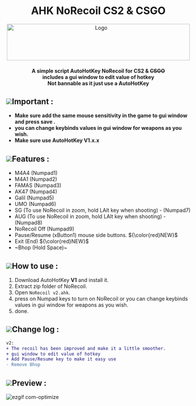 <h1 align="center">AHK NoRecoil CS2 & CSGO</h1>
<p align="center">
    <a href="https://github.com/McDaived/NoRecoil-CS2">
        <img src="https://github.com/McDaived/NoRecoil-CS2/assets/18085492/87b1d566-b323-4a6d-a71c-334b76848eca" alt="Logo" width="500" height="100">
    </a>
<h4 align="center">A simple script AutoHotKey NoRecoil for CS2 & <s>CSGO</s><br> includes a gui window to edit value of hotkey
 <br> Not bannable as it just use a AutoHotKey</h4>
  

## ![](https://github.com/McDaived/NoRecoil-CS2/assets/18085492/fdee8c61-c0f7-41a2-80a0-15c1b5f5bb95)Important :
- **Make sure add the same mouse sensitivity in the game to gui window and press save .**
- **you can change keybinds values in gui window for weapons as you wish.**
- **Make sure use AutoHotKey V1.x.x**


## ![](https://github.com/McDaived/Discord-Profile-Card/assets/18085492/952742cf-9744-4ccb-9de1-766560ebae12)Features :
- M4A4 (Numpad1)
- M4A1 (Numpad2)
- FAMAS (Numpad3)
- AK47 (Numpad4)
- Galil (Numpad5)
- UMO (Numpad6)
- SG (To use NoRecoil in zoom, hold LAlt key when shooting) - (Numpad7)
- AUG (To use NoRecoil in zoom, hold LAlt key when shooting) - (Numpad8)
- NoRecoil Off (Numpad9)
- Pause/Resume (xButton1) mouse side buttons.  ${\color{red}NEW}$
- Exit (End) ${\color{red}NEW}$
- ~Bhop (Hold Space)~

## ![](https://github.com/McDaived/NoRecoil-CS2/assets/18085492/7eab67ab-4b44-40ee-b050-53e48a856fc5)How to use :
1. Download AutoHotKey **V1** and install it.
2. Extract zip folder of NoRecoil.
3. Open ``NoRecoil v2.ahk``.
4. press on Numpad keys to turn on NoRecoil or you can change keybinds values in gui window for weapons as you wish.
5. done.

## ![](https://github.com/McDaived/NoRecoil-CS2/assets/18085492/54cde871-7247-4d88-be81-ffa0ea3173aa)Change log :
```diff
v2:
+ The recoil has been improved and make it a little smoother.
+ gui window to edit value of hotkey
+ Add Pause/Resume key to make it easy use
- Remove Bhop
```

## ![](https://github.com/McDaived/Discord-Profile-Card/assets/18085492/7a4879fd-97a1-4807-98e5-8f62137dee6e)Preview :
![ezgif com-optimize](https://github.com/McDaived/NoRecoil-CS2/assets/18085492/79643cd3-5286-4258-8c5e-ae010a9a2a6e)


